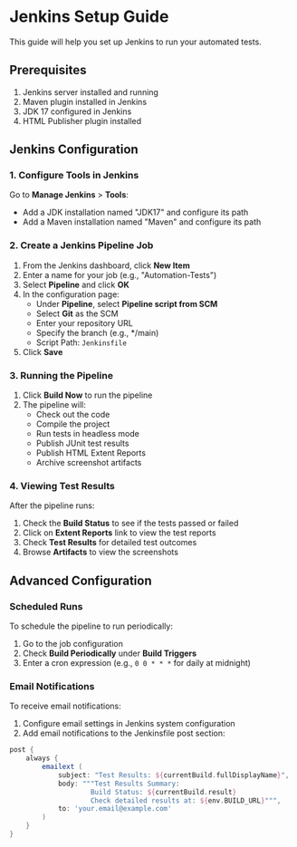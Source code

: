 # Jenkins Setup Guide

This guide will help you set up Jenkins to run your automated tests.

## Prerequisites

1. Jenkins server installed and running
2. Maven plugin installed in Jenkins
3. JDK 17 configured in Jenkins
4. HTML Publisher plugin installed

## Jenkins Configuration

### 1. Configure Tools in Jenkins

Go to **Manage Jenkins** > **Tools**:

- Add a JDK installation named "JDK17" and configure its path
- Add a Maven installation named "Maven" and configure its path

### 2. Create a Jenkins Pipeline Job

1. From the Jenkins dashboard, click **New Item**
2. Enter a name for your job (e.g., "Automation-Tests")
3. Select **Pipeline** and click **OK**
4. In the configuration page:
   - Under **Pipeline**, select **Pipeline script from SCM**
   - Select **Git** as the SCM
   - Enter your repository URL
   - Specify the branch (e.g., */main)
   - Script Path: `Jenkinsfile`
5. Click **Save**

### 3. Running the Pipeline

1. Click **Build Now** to run the pipeline
2. The pipeline will:
   - Check out the code
   - Compile the project
   - Run tests in headless mode
   - Publish JUnit test results
   - Publish HTML Extent Reports
   - Archive screenshot artifacts

### 4. Viewing Test Results

After the pipeline runs:

1. Check the **Build Status** to see if the tests passed or failed
2. Click on **Extent Reports** link to view the test reports
3. Check **Test Results** for detailed test outcomes
4. Browse **Artifacts** to view the screenshots

## Advanced Configuration

### Scheduled Runs

To schedule the pipeline to run periodically:

1. Go to the job configuration
2. Check **Build Periodically** under **Build Triggers**
3. Enter a cron expression (e.g., `0 0 * * *` for daily at midnight)

### Email Notifications

To receive email notifications:

1. Configure email settings in Jenkins system configuration
2. Add email notifications to the Jenkinsfile post section:

```groovy
post {
    always {
        emailext (
            subject: "Test Results: ${currentBuild.fullDisplayName}",
            body: """Test Results Summary:
                    Build Status: ${currentBuild.result}
                    Check detailed results at: ${env.BUILD_URL}""",
            to: 'your.email@example.com'
        )
    }
}
``` 